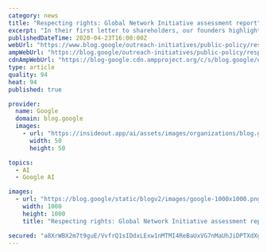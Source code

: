 ```yaml
---
category: news
title: "Respecting rights: Global Network Initiative assessment report"
excerpt: "In their first letter to shareholders, our founders highlighted Google’s mission to “develop services that significantly improve the lives of as many people as possible.\" This vision continues to guide all of us at Google. From Search to YouTube, Gmail to Google Maps—we’ve worked to ensure that our products"
publishedDateTime: 2020-04-23T16:00:00Z
webUrl: "https://www.blog.google/outreach-initiatives/public-policy/respecting-rights-global-network-initiative-assessment-report/"
ampWebUrl: "https://blog.google/outreach-initiatives/public-policy/respecting-rights-global-network-initiative-assessment-report/amp/"
cdnAmpWebUrl: "https://blog-google.cdn.ampproject.org/c/s/blog.google/outreach-initiatives/public-policy/respecting-rights-global-network-initiative-assessment-report/amp/"
type: article
quality: 94
heat: 94
published: true

provider:
  name: Google
  domain: blog.google
  images:
    - url: "https://insideout.app/ai/assets/images/organizations/blog.google-50x50.jpg"
      width: 50
      height: 50

topics:
  - AI
  - Google AI

images:
  - url: "https://blog.google/static/blogv2/images/google-1000x1000.png"
    width: 1000
    height: 1000
    title: "Respecting rights: Global Network Initiative assessment report"

secured: "a8XrWBX2m7t9guE/VvfrQ1sIDdxLExw1nMTMI4ReBaUxVG7nMaUhJiDPTXdXgGoSFi5c7wWl7Ser1Z0vWIdn8M0BGe3Oo6zQMHAn8SH1IHpjOYQF28PzdMF5h8HIWfXl6tpj47ARpk/9gBeqClDE+QQ9hgNUL/+9uGw1OBCJTw/bAfOdZDg89Wbetw+JIYD+uzGU9v61V65MWu3/jb1YTCLJ79gDtn3jwJroAfiUddrbzT/9yQ4/zYH0FEcqbbRFJocwJL7MlZ8iC4n2hvodBNBnZz7b03YSQhAjwbrBC2xxdRUPx4zuvgEZ01u0ONerD5GYqox06YxRJWXjZZ9N/A==;sUk6SZm2JWmBZwA1XaEemQ=="
---
```


